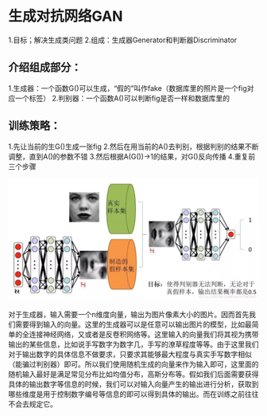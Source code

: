 # 生成对抗网络GAN

1.目标；解决生成类问题
2.组成：生成器Generator和判断器Discriminator

## 介绍组成部分：
1.生成器：一个函数G()可以生成，“假的”叫作fake（数据库里的照片是一个fig对应一个标签）
2.判别器：一个函数A()可以判断fig是否一样和数据库里的

## 训练策略：
1.先让当前的生G()生成一张fig
2.然后在用当前的A()去判别，根据判别的结果不断调整，直到A()的参数不错
3.然后根据A(G())->1的结果，对G()反向传播
4.重复前三个步骤

![image.png](https://raw.githubusercontent.com/lishiyu2006/picgo/main/cdning/202509302014790.png)

对于生成器，输入需要一个n维度向量，输出为图片像素大小的图片。因而首先我们需要得到输入的向量。这里的生成器可以是任意可以输出图片的模型，比如最简单的全连接神经网络，又或者是反卷积网络等。这里输入的向量我们将其视为携带输出的某些信息，比如说手写数字为数字几，手写的潦草程度等等。由于这里我们对于输出数字的具体信息不做要求，只要求其能够最大程度与真实手写数字相似（能骗过判别器）即可。所以我们使用随机生成的向量来作为输入即可，这里面的随机输入最好是满足常见分布比如均值分布，高斯分布等。假如我们后面需要获得具体的输出数字等信息的时候，我们可以对输入向量产生的输出进行分析，获取到哪些维度是用于控制数字编号等信息的即可以得到具体的输出。而在训练之前往往不会去规定它。